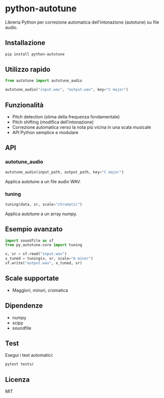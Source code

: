 # python-autotune

Libreria Python per correzione automatica dell’intonazione (autotune) su file audio.

## Installazione

```bash
pip install python-autotune
```

## Utilizzo rapido

```python
from autotune import autotune_audio

autotune_audio("input.wav", "output.wav", key="C major")
```

## Funzionalità
- Pitch detection (stima della frequenza fondamentale)
- Pitch shifting (modifica dell’intonazione)
- Correzione automatica verso la nota più vicina in una scala musicale
- API Python semplice e modulare

## API

### autotune_audio
```python
autotune_audio(input_path, output_path, key="C major")
```
Applica autotune a un file audio WAV.

### tuning
```python
tuning(data, sr, scale="chromatic")
```
Applica autotune a un array numpy.

## Esempio avanzato

```python
import soundfile as sf
from py_autotune.core import tuning

x, sr = sf.read("input.wav")
x_tuned = tuning(x, sr, scale="A minor")
sf.write("output.wav", x_tuned, sr)
```

## Scale supportate
- Maggiori, minori, cromatica

## Dipendenze
- numpy
- scipy
- soundfile

## Test
Esegui i test automatici:
```bash
pytest tests/
```

## Licenza
MIT
